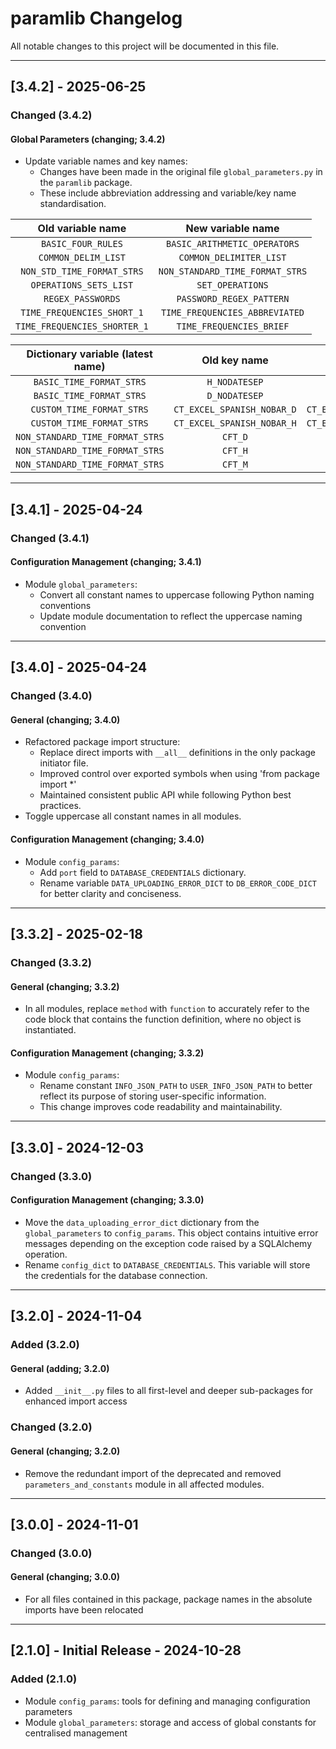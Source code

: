 # paramlib Changelog

All notable changes to this project will be documented in this file.

---

## [3.4.2] - 2025-06-25

### Changed (3.4.2)

#### **Global Parameters** (changing; 3.4.2)

- Update variable names and key names:
  - Changes have been made in the original file `global_parameters.py` in the `paramlib` package.
  - These include abbreviation addressing and variable/key name standardisation.

| Old variable name | New variable name |
|:-----------------:|:-----------------:|
| `BASIC_FOUR_RULES` | `BASIC_ARITHMETIC_OPERATORS` |
| `COMMON_DELIM_LIST` | `COMMON_DELIMITER_LIST` |
| `NON_STD_TIME_FORMAT_STRS` | `NON_STANDARD_TIME_FORMAT_STRS` |
| `OPERATIONS_SETS_LIST` | `SET_OPERATIONS` |
| `REGEX_PASSWORDS` | `PASSWORD_REGEX_PATTERN` |
| `TIME_FREQUENCIES_SHORT_1` | `TIME_FREQUENCIES_ABBREVIATED` |
| `TIME_FREQUENCIES_SHORTER_1` | `TIME_FREQUENCIES_BRIEF` |

| Dictionary variable (latest name) | Old key name | New key name |
|:----------------------------------:|:------------:|:------------:|
| `BASIC_TIME_FORMAT_STRS` | `H_NODATESEP` | `H_NO_DATE_SEP` |
| `BASIC_TIME_FORMAT_STRS` | `D_NODATESEP` | `D_NO_DATE_SEP` |
| `CUSTOM_TIME_FORMAT_STRS` | `CT_EXCEL_SPANISH_NOBAR_D` | `CT_EXCEL_SPANISH_NO_BAR_D` |
| `CUSTOM_TIME_FORMAT_STRS` | `CT_EXCEL_SPANISH_NOBAR_H` | `CT_EXCEL_SPANISH_NO_BAR_H` |
| `NON_STANDARD_TIME_FORMAT_STRS` | `CFT_D` | `CTIME_D` |
| `NON_STANDARD_TIME_FORMAT_STRS` | `CFT_H` | `CTIME_H` |
| `NON_STANDARD_TIME_FORMAT_STRS` | `CFT_M` | `CTIME_M` |

---

## [3.4.1] - 2025-04-24

### Changed (3.4.1)

#### **Configuration Management** (changing; 3.4.1)

- Module `global_parameters`:
  - Convert all constant names to uppercase following Python naming conventions
  - Update module documentation to reflect the uppercase naming convention

---

## [3.4.0] - 2025-04-24

### Changed (3.4.0)

#### **General** (changing; 3.4.0)

- Refactored package import structure:
  - Replace direct imports with `__all__` definitions in the only package initiator file.
  - Improved control over exported symbols when using 'from package import *'
  - Maintained consistent public API while following Python best practices.
- Toggle uppercase all constant names in all modules.

#### **Configuration Management** (changing; 3.4.0)

- Module `config_params`:
  - Add `port` field to `DATABASE_CREDENTIALS` dictionary.
  - Rename variable `DATA_UPLOADING_ERROR_DICT` to `DB_ERROR_CODE_DICT` for better clarity and conciseness.

---

## [3.3.2] - 2025-02-18

### Changed (3.3.2)

#### **General** (changing; 3.3.2)

- In all modules, replace `method` with `function` to accurately refer to the code block that contains the function definition, where no object is instantiated.

#### **Configuration Management** (changing; 3.3.2)

- Module `config_params`:
  - Rename constant `INFO_JSON_PATH` to `USER_INFO_JSON_PATH` to better reflect its purpose of storing user-specific information.
  - This change improves code readability and maintainability.

---

## [3.3.0] - 2024-12-03

### Changed (3.3.0)

#### **Configuration Management** (changing; 3.3.0)

- Move the `data_uploading_error_dict` dictionary from the `global_parameters` to `config_params`. This object contains intuitive error messages depending on the exception code raised by a SQLAlchemy operation.
- Rename `config_dict` to `DATABASE_CREDENTIALS`. This variable will store the credentials for the database connection.

---

## [3.2.0] - 2024-11-04

### Added (3.2.0)

#### **General** (adding; 3.2.0)

- Added `__init__.py` files to all first-level and deeper sub-packages for enhanced import access

### Changed (3.2.0)

#### **General** (changing; 3.2.0)

- Remove the redundant import of the deprecated and removed `parameters_and_constants` module in all affected modules.

---

## [3.0.0] - 2024-11-01

### Changed (3.0.0)

#### **General** (changing; 3.0.0)

- For all files contained in this package, package names in the absolute imports have been relocated

---

## [2.1.0] - Initial Release - 2024-10-28

### Added (2.1.0)

- Module `config_params`: tools for defining and managing configuration parameters
- Module `global_parameters`: storage and access of global constants for centralised management
